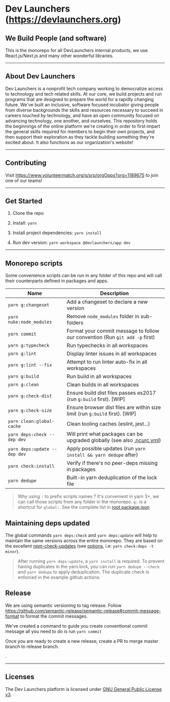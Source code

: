 # Dev Launchers (https://devlaunchers.org)

## We Build People (and software)

This is the monorepo for all DevLaunchers internal products, we use React.js/Next.js and many other wonderful libraries.

---

## About Dev Launchers

Dev Launchers is a nonprofit tech company working to democratize access to technology and tech related skills. At our core, we build projects and run programs that are designed to prepare the world for a rapidly changing future. We've built an inclusive, software focused incubator giving people from diverse backgrounds the skills and resources necessary to succeed in careers touched by technology, and have an open community focused on advancing technology, one another, and ourselves. This repository holds the beginnings of the online platform we're creating in order to first impart the general skills required for members to begin their own projects, and then support their exploration as they tackle building something they're excited about. It also functions as our organization's website!

---

## Contributing

Visit https://www.volunteermatch.org/s/srp/orgOpps?org=1189675 to join one of our teams!

---

## Get Started

1. Clone the repo

2. Install: `yarn`

3. Install project dependencies: `yarn install`

4. Run dev version: `yarn workspace @devlaunchers/app dev`

---


## Monorepo scripts

Some convenience scripts can be run in any folder of this repo and will call their counterparts defined in packages and apps.

| Name                         | Description                                                                                                                          |
| ---------------------------- | ------------------------------------------------------------------------------------------------------------------------------------ |
| `yarn g:changeset`           | Add a changeset to declare a new version                                                                                             |
| `yarn nuke:node_modules`     | Remove `node_modules` folder in sub-folders                                                                                          |
| `yarn commit`                | Format your commit message to follow our convention (Run `git add -p` first)                                                         |
| `yarn g:typecheck`           | Run typechecks in all workspaces                                                                                                     |
| `yarn g:lint`                | Display linter issues in all workspaces                                                                                              |
| `yarn g:lint --fix`          | Attempt to run linter auto-fix in all workspaces                                                                                     |
| `yarn g:build`               | Run build in all workspaces                                                                                                          |
| `yarn g:clean`               | Clean builds in all workspaces                                                                                                       |
| `yarn g:check-dist`          | Ensure build dist files passes es2017 (run `g:build` first). [WIP]                                                                   |
| `yarn g:check-size`          | Ensure browser dist files are within size limit (run `g:build` first). [WIP]                                                         |
| `yarn clean:global-cache`    | Clean tooling caches (eslint, jest...)                                                                                               |
| `yarn deps:check --dep dev`  | Will print what packages can be upgraded globally (see also [.ncurc.yml](https://github.com/sortlist/packages/blob/main/.ncurc.yml)) |
| `yarn deps:update --dep dev` | Apply possible updates (run `yarn install && yarn dedupe` after)                                                                     |
| `yarn check:install`         | Verify if there's no peer-deps missing in packages                                                                                   |
| `yarn dedupe`                | Built-in yarn deduplication of the lock file                                                                                         |

> Why using `:` to prefix scripts names ? It's convenient in yarn 3+, we can call those scripts from any folder in the monorepo.
> `g:` is a shortcut for `global:`. See the complete list in [root package.json](./package.json).

## Maintaining deps updated

The global commands `yarn deps:check` and `yarn deps:update` will help to maintain the same versions across the entire monorepo.
They are based on the excellent [npm-check-updates](https://github.com/raineorshine/npm-check-updates)
(see [options](https://github.com/raineorshine/npm-check-updates#options), i.e: `yarn check:deps -t minor`).

> After running `yarn deps:update`, a `yarn install` is required. To prevent
> having duplicates in the yarn.lock, you can run `yarn dedupe --check` and `yarn dedupe` to
> apply deduplication. The duplicate check is enforced in the example github actions.

## Release

We are using semantic versioning to tag release. Follow https://github.com/semantic-release/semantic-release#commit-message-format
to format the commit messages.

We've created a command to guide you create conventional commit message all you need to do is run `yarn commit`

Once you are ready to create a new release, create a PR to merge master branch to release branch.

.

---

## Licenses

The Dev Launchers platform is licensed under [GNU General Public License v3](./LICENSE.md).
